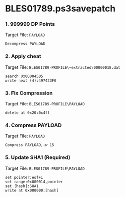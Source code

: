 # BLES01789.ps3savepatch

### 1.  999999 DP Points

Target File: `PAYLOAD`

```
Decompress PAYLOAD
```

### 2. Apply cheat

Target File: `BLES01789-PROFILE\~extracted\00000018.dat`

```
search 0x00004505
write next (4):497423F0
```

### 3. Fix Compression

Target File: `BLES01789-PROFILE\PAYLOAD`

```
delete at 0x20:0x4ff
```

### 4. Compress PAYLOAD

Target File: `PAYLOAD`

```
Compress PAYLOAD,-w 15
```

### 5.  Update SHA1 (Required)

Target File: `BLES01789-PROFILE\PAYLOAD`

```
set pointer:eof+1
set range:0x000014,pointer
set [hash]:SHA1
write at 0x000000:[hash]
```

